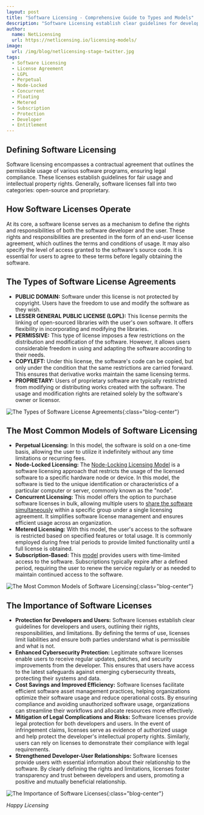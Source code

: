 ```yaml
---
layout: post
title: "Software Licensing - Comprehensive Guide to Types and Models"
description: "Software Licensing establish clear guidelines for developers and users, outlining their rights, responsibilities, and limitations"
author:
  name: NetLicensing
  url: https://netlicensing.io/licensing-models/
image:
  url: /img/blog/netlicensing-stage-twitter.jpg
tags:
  - Software Licensing
  - License Agreement
  - LGPL
  - Perpetual
  - Node-Locked
  - Concurrent
  - Floating
  - Metered
  - Subscription
  - Protection
  - Developer
  - Entitlement
---
```


## Defining Software Licensing

Software licensing encompasses a contractual agreement that outlines the permissible usage of various software programs, ensuring legal compliance. These licenses establish guidelines for fair usage and intellectual property rights. Generally, software licenses fall into two categories: open-source and proprietary.

## How Software Licenses Operate

At its core, a software license serves as a mechanism to define the rights and responsibilities of both the software developer and the user. These rights and responsibilities are presented in the form of an end-user license agreement, which outlines the terms and conditions of usage. It may also specify the level of access granted to the software's source code. It is essential for users to agree to these terms before legally obtaining the software.

## The Types of Software License Agreements

- **PUBLIC DOMAIN:** Software under this license is not protected by copyright. Users have the freedom to use and modify the software as they wish.
- **LESSER GENERAL PUBLIC LICENSE (LGPL):** This license permits the linking of open-sourced libraries with the user's own software. It offers flexibility in incorporating and modifying the libraries.
- **PERMISSIVE:** This type of license imposes a few restrictions on the distribution and modification of the software. However, it allows users considerable freedom in using and adapting the software according to their needs.
- **COPYLEFT:** Under this license, the software's code can be copied, but only under the condition that the same restrictions are carried forward. This ensures that derivative works maintain the same licensing terms.
- **PROPRIETARY:** Users of proprietary software are typically restricted from modifying or distributing works created with the software. The usage and modification rights are retained solely by the software's owner or licensor.

![The Types of Software License Agreements](/img/blog/Software-Licensing-Comprehensive-Guide-Types-Models-2.png "The Types of Software License Agreements"){:class="blog-center"}

## The Most Common Models of Software Licensing

- **Perpetual Licensing:** In this model, the software is sold on a one-time basis, allowing the user to utilize it indefinitely without any time limitations or recurring fees.
- **Node-Locked Licensing:** The [Node-Locking Licensing Model](https://netlicensing.io/wiki/node-locked) is a software licensing approach that restricts the usage of the licensed software to a specific hardware node or device. In this model, the software is tied to the unique identification or characteristics of a particular computer or server, commonly known as the "node".
- **Concurrent Licensing:** This model offers the option to purchase software licenses in bulk, allowing multiple users to [share the software simultaneously](https://netlicensing.io/wiki/floating) within a specific group under a single licensing agreement. It simplifies software license management and ensures efficient usage across an organization.
- **Metered Licensing:** With this model, the user's access to the software is restricted based on specified features or total usage. It is commonly employed during free trial periods to provide limited functionality until a full license is obtained.
- **Subscription-Based:** This [model](https://netlicensing.io/wiki/subscription) provides users with time-limited access to the software. Subscriptions typically expire after a defined period, requiring the user to renew the service regularly or as needed to maintain continued access to the software.

![The Most Common Models of Software Licensing](/img/blog/Software-Licensing-Comprehensive-Guide-Types-Models-3.png "The Most Common Models of Software Licensing"){:class="blog-center"}

## The Importance of Software Licenses

- **Protection for Developers and Users:** Software licenses establish clear guidelines for developers and users, outlining their rights, responsibilities, and limitations. By defining the terms of use, licenses limit liabilities and ensure both parties understand what is permissible and what is not.
- **Enhanced Cybersecurity Protection:** Legitimate software licenses enable users to receive regular updates, patches, and security improvements from the developer. This ensures that users have access to the latest safeguards against emerging cybersecurity threats, protecting their systems and data.
- **Cost Savings and Improved Efficiency:** Software licenses facilitate efficient software asset management practices, helping organizations optimize their software usage and reduce operational costs. By ensuring compliance and avoiding unauthorized software usage, organizations can streamline their workflows and allocate resources more effectively.
- **Mitigation of Legal Complications and Risks:** Software licenses provide legal protection for both developers and users. In the event of infringement claims, licenses serve as evidence of authorized usage and help protect the developer's intellectual property rights. Similarly, users can rely on licenses to demonstrate their compliance with legal requirements.
- **Strengthened Developer-User Relationships:** Software licenses provide users with essential information about their relationship to the software. By clearly defining the rights and limitations, licenses foster transparency and trust between developers and users, promoting a positive and mutually beneficial relationship.

![The Importance of Software Licenses](/img/blog/Software-Licensing-Comprehensive-Guide-Types-Models-4.png "The Importance of Software Licenses"){:class="blog-center"}

*Happy Licensing*

